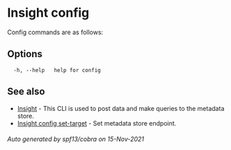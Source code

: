 # Insight config

Config commands are as follows:

## <a id='options'></a>Options

```
  -h, --help   help for config
```

## <a id='see-also'></a>See also

* [Insight](insight.md)	 - This CLI is used to post data and make queries to the metadata store.
* [Insight config set-target](insight_config_set-target.md)	 - Set metadata store endpoint.

###### Auto generated by spf13/cobra on 15-Nov-2021
